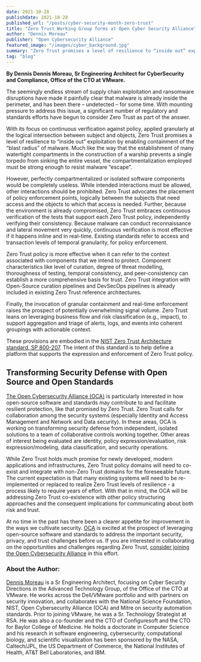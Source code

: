 ```yaml
---
date: 2021-10-28
publishdate: 2021-10-28
published_url: "/posts/cyber-security-month-zero-trust"
title: "Zero Trust Working Group forms at Open Cyber Security Alliance"
author: "Dennis Moreau"
publisher: "Open Cybersecurity Alliance"
featured_image: "/images/cyber_background.jpg"
summary: "Zero Trust promises a level of resilience to “inside out” exploitation by enabling containment of the “blast radius” of malware. Dennis Moreau, Senior Engineering Architect for CyberSecurity and Compliance at VMware, writes about a new OCA effort to address Zero Trust co-existence with other policy structuring approaches."
tag: "blog"
---
```



**By Dennis Dennis Moreau, Sr Engineering Architect for CyberSecurity and Compliance, Office of the CTO at VMware.**

The seemingly endless stream of supply chain exploitation and ransomware disruptions have made it painfully clear that malware is already inside the perimeter, and has been there – undetected – for some time. With mounting pressure to address this issue, a significant number of regulatory and standards efforts have begun to consider Zero Trust as part of the answer.

With its focus on continuous verification against policy, applied granularly at the logical intersection between subject and objects, Zero Trust promises a level of resilience to “inside out” exploitation by enabling containment of the “blast radius” of malware. Much like the way that the establishment of many watertight compartments in the construction of a warship prevents a single torpedo from sinking the entire vessel, the compartmentalization employed must be strong enough to resist malware “escape”.

However, perfectly compartmentalized or isolated software components would be completely useless. While intended interactions must be allowed, other interactions should be prohibited. Zero Trust advocates the placement of policy enforcement points, logically between the subjects that need access and the objects to which that access is needed. Further, because the environment is already compromised, Zero Trust embraces continuous verification of the tests that support each Zero Trust policy, independently verifying their consistency. Because malware can conduct reconnaissance and lateral movement very quickly, continuous verification is most effective if it happens inline and in real-time. Existing standards refer to access and transaction levels of temporal granularity, for policy enforcement.

Zero Trust policy is more effective when it can refer to the context associated with components that we intend to protect. Component characteristics like level of curation, degree of threat modelling, thoroughness of testing, temporal consistency, and peer-consistency can establish a more comprehensive basis for trust. Zero Trust integration with Open-Source curation pipelines and DevSecOps pipelines is already included in existing Zero Trust reference architectures.

Finally, the invocation of granular containment and real-time enforcement raises the prospect of potentially overwhelming signal volume. Zero Trust leans on leveraging business flow and risk classification (e.g., impact), to support aggregation and triage of alerts, logs, and events into coherent groupings with actionable context.

These provisions are embodied in the [NIST Zero Trust Architecture standard, SP 800-207](https://csrc.nist.gov/publications/detail/sp/800-207/final). The intent of this standard is to help define a platform that supports the expression and enforcement of Zero Trust policy.

## Transforming Security Defense with Open Source and Open Standards

[The Open Cybersecurity Alliance (OCA)](https://opencybersecurityalliance.org/) is particularly interested in how open-source software and standards may contribute to and facilitate resilient protection, like that promised by Zero Trust. Zero Trust calls for collaboration among the security systems (especially Identity and Access Management and Network and Data security). In these areas, OCA is working on transforming security defense from independent, isolated solutions to a team of collaborative controls working together.  Other areas of interest being evaluated are identity, policy expression/evaluation, risk expression/modeling, data classification, and security operations.

While Zero Trust holds much promise for newly developed, modern applications and infrastructures, Zero Trust policy domains will need to co-exist and integrate with non-Zero Trust domains for the foreseeable future. The current expectation is that many existing systems will need to be re-implemented or replaced to realize Zero Trust levels of resilience - a process likely to require years of effort. With that in mind, the OCA will be addressing Zero Trust co-existence with other policy structuring approaches and the consequent implications for communicating about both risk and trust.

At no time in the past has there been a clearer appetite for improvement in the ways we cultivate security. [OCA](https://github.com/opencybersecurityalliance/) is excited at the prospect of leveraging open-source software and standards to address the important security, privacy, and trust challenges before us. If you are interested in collaborating on the opportunities and challenges regarding Zero Trust, [consider joining the Open Cybersecurity Alliance](https://lists.oasis-open-projects.org/g/oca-architecture-wg) in this effort.

### About the Author:
[Dennis Moreau](https://www.linkedin.com/in/dennismoreau/) is a Sr Engineering Architect, focusing on Cyber Security Directions in the Advanced Technology Group, of the Office of the CTO at VMware. He works across the Dell/VMware portfolio and with partners on security innovation, and collaborates with the National Science Foundation, NIST, Open Cybersecurity Alliance (OCA) and Mitre on security automation standards. Prior to joining VMware, he was a Sr. Technology Strategist at RSA. He was also a co-founder and the CTO of Configuresoft and the CTO for Baylor College of Medicine.  He holds a doctorate in Computer Science and his research in software engineering, cybersecurity, computational biology, and scientific visualization has been sponsored by the NASA, Caltech/JPL, the US Department of Commerce, the National Institutes of Health, AT&T Bell Laboratories, and IBM.
